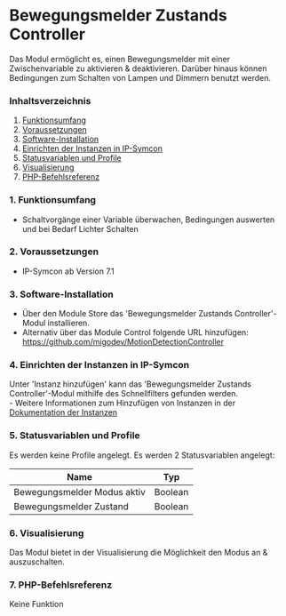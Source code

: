 # Bewegungsmelder Zustands Controller
Das Modul ermöglicht es, einen Bewegungsmelder mit einer Zwischenvariable zu aktivieren & deaktivieren.
Darüber hinaus können Bedingungen zum Schalten von Lampen und Dimmern benutzt werden.

### Inhaltsverzeichnis

1. [Funktionsumfang](#1-funktionsumfang)
2. [Voraussetzungen](#2-voraussetzungen)
3. [Software-Installation](#3-software-installation)
4. [Einrichten der Instanzen in IP-Symcon](#4-einrichten-der-instanzen-in-ip-symcon)
5. [Statusvariablen und Profile](#5-statusvariablen-und-profile)
6. [Visualisierung](#6-visualisierung)
7. [PHP-Befehlsreferenz](#7-php-befehlsreferenz)


### 1. Funktionsumfang

* Schaltvorgänge einer Variable überwachen, Bedingungen auswerten und bei Bedarf Lichter Schalten

### 2. Voraussetzungen

- IP-Symcon ab Version 7.1

### 3. Software-Installation

* Über den Module Store das 'Bewegungsmelder Zustands Controller'-Modul installieren.
* Alternativ über das Module Control folgende URL hinzufügen: https://github.com/migodev/MotionDetectionController

### 4. Einrichten der Instanzen in IP-Symcon

 Unter 'Instanz hinzufügen' kann das 'Bewegungsmelder Zustands Controller'-Modul mithilfe des Schnellfilters gefunden werden.  
	- Weitere Informationen zum Hinzufügen von Instanzen in der [Dokumentation der Instanzen](https://www.symcon.de/service/dokumentation/konzepte/instanzen/#Instanz_hinzufügen)

### 5. Statusvariablen und Profile

Es werden keine Profile angelegt.
Es werden 2 Statusvariablen angelegt:

Name                  | Typ
--------------------- | -------------------
Bewegungsmelder Modus aktiv | Boolean
Bewegungsmelder Zustand | Boolean


### 6. Visualisierung

Das Modul bietet in der Visualisierung die Möglichkeit den Modus an & auszuschalten.

### 7. PHP-Befehlsreferenz

Keine Funktion